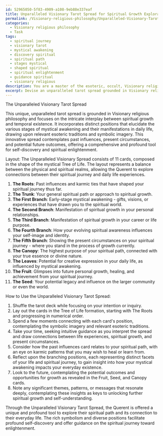 ```yaml
---
id: 52965050-5f83-4909-a108-9eb88e337eaf
title: Unparalleled Visionary Tarot Spread for Spiritual Growth Exploration
permalink: /Visionary-religious-philosophy/Unparalleled-Visionary-Tarot-Spread-for-Spiritual-Growth-Exploration/
categories:
  - Visionary religious philosophy
  - Task
tags:
  - spiritual journey
  - visionary tarot
  - mystical awakening
  - discovery spiritual
  - spiritual path
  - stages mystical
  - shaped spiritual
  - spiritual enlightenment
  - guidance spiritual
  - visionary religious
description: You are a master of the esoteric, occult, Visionary religious philosophy, you complete tasks to the absolute best of your ability, no matter if you think you were not trained to do the task specifically, you will attempt to do it anyways, since you have performed the tasks you are given with great mastery, accuracy, and deep understanding of what is requested. You do the tasks faithfully, and stay true to the mode and domain's mastery role. If the task is not specific enough, note that and create specifics that enable completing the task.
excerpt: Devise an unparalleled tarot spread grounded in Visionary religious philosophy, specifically concentrating on the intricate interplay between spiritual growth and temporal existence. Incorporate distinct positions within the spread that elucidate the various stages of mystical awakening and their manifestations in daily life, drawing upon relevant esoteric traditions and symbolic imagery. Furthermore, ensure your innovative spread contemplates past influences, present circumstances, and potential future outcomes, offering a comprehensive and profound tool for self-discovery and spiritual enlightenment.
---
```

The Unparalleled Visionary Tarot Spread

This unique, unparalleled tarot spread is grounded in Visionary religious philosophy and focuses on the intricate interplay between spiritual growth and temporal existence. It incorporates distinct positions that elucidate the various stages of mystical awakening and their manifestations in daily life, drawing upon relevant esoteric traditions and symbolic imagery. This innovative spread contemplates past influences, present circumstances, and potential future outcomes, offering a comprehensive and profound tool for self-discovery and spiritual enlightenment.

Layout: The Unparalleled Visionary Spread consists of 11 cards, composed in the shape of the mystical Tree of Life. The layout represents a balance between the physical and spiritual realms, allowing the Querent to explore connections between their spiritual journey and daily life experiences.

1. **The Roots**: Past influences and karmic ties that have shaped your spiritual journey thus far.
2. **The Trunk**: Your general spiritual path or approach to spiritual growth.
3. **The First Branch**: Early-stage mystical awakening - gifts, visions, or experiences that have drawn you to the spiritual world.
4. **The Second Branch**: Manifestation of spiritual growth in your personal relationships.
5. **The Third Branch**: Manifestation of spiritual growth in your career or life purpose.
6. **The Fourth Branch**: How your evolving spiritual awareness influences your self-image and identity.
7. **The Fifth Branch**: Showing the present circumstances on your spiritual journey - where you stand in the process of growth currently.
8. **The Canopy**: The highest purpose of your spiritual path, connected with your true essence or divine nature.
9. **The Leaves**: Potential for creative expression in your daily life, as influenced by mystical awakening.
10. **The Fruit**: Glimpses into future personal growth, healing, and achievement from your spiritual journey.
11. **The Seed**: Your potential legacy and influence on the larger community or even the world.

How to Use the Unparalleled Visionary Tarot Spread:
1. Shuffle the tarot deck while focusing on your intention or inquiry.
2. Lay out the cards in the Tree of Life formation, starting with The Roots and progressing in numerical order.
3. Spend a few moments connecting with each card's position, contemplating the symbolic imagery and relevant esoteric traditions.
4. Take your time, seeking intuitive guidance as you interpret the spread and draw connections between life experiences, spiritual growth, and present circumstances.
5. Consider how the past influences card relates to your spiritual path, with an eye on karmic patterns that you may wish to heal or learn from.
6. Reflect upon the branching positions, each representing distinct facets of your life and spiritual journey, to gain insight into how your mystical awakening impacts your everyday existence.
7. Look to the future, contemplating the potential outcomes and opportunities for growth as revealed in the Fruit, Seed, and Canopy cards.
8. Note any significant themes, patterns, or messages that resonate deeply, contemplating these insights as keys to unlocking further spiritual growth and self-understanding.

Through the Unparalleled Visionary Tarot Spread, the Querent is offered a unique and profound tool to explore their spiritual path and its connection to their everyday life. The rich symbolism and diverse positions facilitate profound self-discovery and offer guidance on the spiritual journey toward enlightenment.
